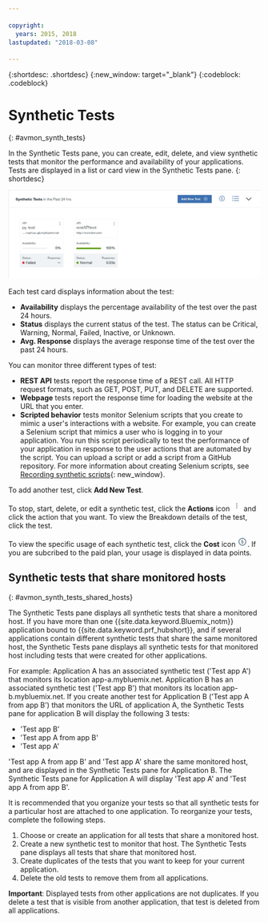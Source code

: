 ```yaml
---

copyright:
  years: 2015, 2018
lastupdated: "2018-03-08"

---
```


{:shortdesc: .shortdesc}
{:new_window: target="_blank"}
{:codeblock: .codeblock}


# Synthetic Tests
{: #avmon_synth_tests}

In the Synthetic Tests pane, you can create, edit, delete, and view synthetic tests that monitor the performance and availability of your applications. Tests are displayed in a list or card view in the Synthetic Tests pane.
{: shortdesc}

![The Synthetic Tests pane.](images/syn_tests_pane.jpg)

Each test card displays information about the test:

- **Availability** displays the percentage availability of the test over the past 24 hours.
- **Status** displays the current status of the test. The status can be Critical, Warning, Normal, Failed, Inactive, or Unknown.
- **Avg. Response** displays the average response time of the test over the past 24 hours.

You can monitor three different types of test:

- **REST API** tests report the response time of a REST call. All HTTP request formats, such as GET, POST, PUT, and DELETE are supported.
- **Webpage** tests report the response time for loading the website at the URL that you enter.
- **Scripted behavior** tests monitor Selenium scripts that you create to mimic a user's interactions with a website. For example, you can create a Selenium script that mimics a user who is logging in to your application. You run this script periodically to test the performance of your application in response to the user actions that are automated by the script. You can upload a script or add a script from a GitHub repository. For more information about creating Selenium scripts, see [Recording synthetic scripts](http://www.ibm.com/support/knowledgecenter/SSMKFH/com.ibm.apmaas.doc/install/admin_syn_record_script.htm "(Opens in a new tab or window)"){: new_window}.

To add another test, click **Add New Test**.

To stop, start, delete, or edit a synthetic test, click the **Actions** icon ![Actions icon](images/actions_icn_white_smll.jpg) and click the action that you want. To view the Breakdown details of the test, click the test.

To view the specific usage of each synthetic test, click the **Cost** icon ![Cost icon](images/cost_icn_white_smll.jpg). If you are subcribed to the paid plan, your usage is displayed in data points.

## Synthetic tests that share monitored hosts
{: #avmon_synth_tests_shared_hosts}

The Synthetic Tests pane displays all synthetic tests that share a monitored host. If you have more than one {{site.data.keyword.Bluemix_notm}} application bound to {{site.data.keyword.prf_hubshort}}, and if several applications contain different synthetic tests that share the same monitored host, the Synthetic Tests pane displays all synthetic tests for that monitored host including tests that were created for other applications.

For example: Application A has an associated synthetic test ('Test app A') that monitors its location app-a.mybluemix.net. Application B has an associated synthetic test ('Test app B') that monitors its location app-b.mybluemix.net. If you create another test for Application B ('Test app A from app B') that monitors the URL of application A, the Synthetic Tests pane for application B will display the following 3 tests:

- 'Test app B'
- 'Test app A from app B'
- 'Test app A'

'Test app A from app B' and 'Test app A' share the same monitored host, and are displayed in the Synthetic Tests pane for Application B. The Synthetic Tests pane for Application A will display 'Test app A' and 'Test app A from app B'.

It is recommended that you organize your tests so that all synthetic tests for a particular host are attached to one application. To reorganize your tests, complete the following steps.

1. Choose or create an application for all tests that share a monitored host.
2. Create a new synthetic test to monitor that host. The Synthetic Tests pane displays all tests that share that monitored host.
3. Create duplicates of the tests that you want to keep for your current application.
4. Delete the old tests to remove them from all applications.

  **Important**: Displayed tests from other applications are not duplicates. If you delete a test that is visible from another application, that test is deleted from all applications.
